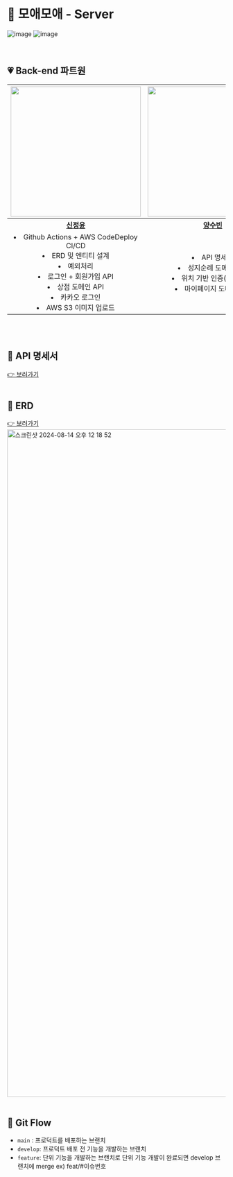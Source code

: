 # 💞 모애모애 - Server

![image](https://github.com/user-attachments/assets/e81ad6e1-1e1c-4eca-88c6-9679c1c7fcf7)
![image](https://github.com/user-attachments/assets/d04d13f8-19d5-41fb-a672-389b084a758e)

<br/>

## 💗 Back-end 파트원

| <img src="https://github.com/user-attachments/assets/22e6bade-4ec1-472c-bb39-96182230c120" width=300px>  | <img src="https://github.com/user-attachments/assets/f6222753-a571-4d70-a2dc-50821667972f" width=300px>  | <img src="https://github.com/user-attachments/assets/dabe90a6-120f-415d-9216-e1e5ad138196" width=300px> |
| :-----: | :-----: | :-----: |
| **[신정윤](https://github.com/JungYoonShin)** | **[양수빈](https://github.com/ppparkta)** | **[조유리](https://github.com/jorippppong)** |
|<li>Github Actions + AWS CodeDeploy CI/CD </li><li> ERD 및 엔티티 설계 </li><li>예외처리 </li><li>로그인 + 회원가입 API </li><li>상점 도메인 API</li><li>카카오 로그인</li><li>AWS S3 이미지 업로드</li> | <li>API 명세서</li><li>성지순례 도메인 API</li><li>위치 기반 인증(STOMP)</li><li>마이페이지 도메인 API</li>| <li>ERD 및 엔티티 설계</li><li>홈 화면 API</li><li>커뮤니티 도메인 API</li><li>FCM 푸시 알림</li><li>대댓글 API</li> |



</div>
<br/><br/>


## 💖 API 명세서
[👉 보러가기](https://hazzz.notion.site/API-e3930e70d5a042c6bf4f308384e415e8?pvs=4)
<br/><br/>


## 💖 ERD
[👉 보러가기](https://www.erdcloud.com/d/jL4685aya9gn9aafx)
<img width="1540" alt="스크린샷 2024-08-14 오후 12 18 52" src="https://github.com/user-attachments/assets/1e457422-1a38-4829-94b6-b18039c0c46f">
<br/><br/>

## 💖 Git Flow 
- `main` : 프로덕트를 배포하는 브랜치
- `develop`: 프로덕트 배포 전 기능을 개발하는 브랜치
- `feature`: 단위 기능을 개발하는 브랜치로 단위 기능 개발이 완료되면 develop 브랜치에 merge ex) feat/#이슈번호



